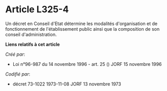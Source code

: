 # Article L325-4

Un décret en Conseil d'Etat détermine les modalités d'organisation et de fonctionnement de l'établissement public ainsi que
la composition de son conseil d'administration.

**Liens relatifs à cet article**

_Créé par_:

  - Loi n°96-987 du 14 novembre 1996 - art. 25 () JORF 15 novembre 1996

_Codifié par_:

  - décret 73-1022 1973-11-08 JORF 13 novembre 1973
